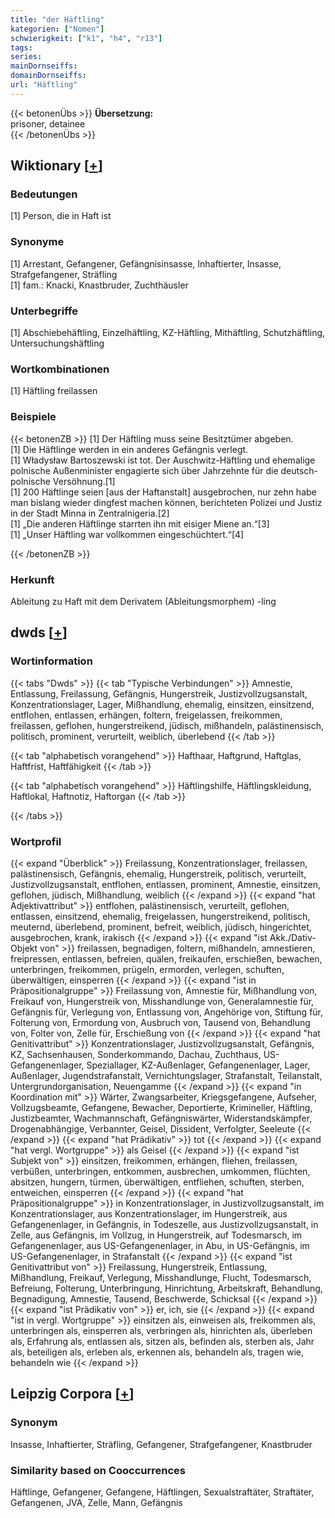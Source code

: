 ```yaml
---
title: "der Häftling"
kategorien: ["Nomen"]
schwierigkeit: ["k1", "h4", "r13"]
tags:
series:
mainDornseiffs:
domainDornseiffs:
url: "Häftling"
---
```


{{< betonenÜbs >}}
**Übersetzung:**  
prisoner, detainee  
{{< /betonenÜbs >}}

## Wiktionary [[+](https://de.wiktionary.org/wiki/Häftling)]

### Bedeutungen
[1] Person, die in Haft ist  

### Synonyme
[1] Arrestant, Gefangener, Gefängnisinsasse, Inhaftierter, Insasse, Strafgefangener, Sträfling  
[1] fam.: Knacki, Knastbruder, Zuchthäusler  

### Unterbegriffe
[1] Abschiebehäftling, Einzelhäftling, KZ-Häftling, Mithäftling, Schutzhäftling, Untersuchungshäftling  

### Wortkombinationen
[1] Häftling freilassen  

### Beispiele
{{< betonenZB >}}
[1] Der Häftling muss seine Besitztümer abgeben.  
[1] Die Häftlinge werden in ein anderes Gefängnis verlegt.  
[1] Władysław Bartoszewski ist tot. Der Auschwitz-Häftling und ehemalige polnische Außenminister engagierte sich über Jahrzehnte für die deutsch-polnische Versöhnung.[1]  
[1] 200 Häftlinge seien [aus der Haftanstalt] ausgebrochen, nur zehn habe man bislang wieder dingfest machen können, berichteten Polizei und Justiz in der Stadt Minna in Zentralnigeria.[2]  
[1] „Die anderen Häftlinge starrten ihn mit eisiger Miene an.“[3]  
[1] „Unser Häftling war vollkommen eingeschüchtert.“[4]  

{{< /betonenZB >}}
### Herkunft
Ableitung zu Haft mit dem Derivatem (Ableitungsmorphem) -ling  



## dwds [[+](https://www.dwds.de/wb/Häftling)]

### Wortinformation
{{< tabs "Dwds" >}}
{{< tab "Typische Verbindungen" >}}
Amnestie, Entlassung, Freilassung, Gefängnis, Hungerstreik, Justizvollzugsanstalt, Konzentrationslager, Lager, Mißhandlung, ehemalig, einsitzen, einsitzend, entflohen, entlassen, erhängen, foltern, freigelassen, freikommen, freilassen, geflohen, hungerstreikend, jüdisch, mißhandeln, palästinensisch, politisch, prominent, verurteilt, weiblich, überlebend
{{< /tab >}}

{{< tab "alphabetisch vorangehend" >}}
Hafthaar, Haftgrund, Haftglas, Haftfrist, Haftfähigkeit
{{< /tab >}}

{{< tab "alphabetisch vorangehend" >}}
Häftlingshilfe, Häftlingskleidung, Haftlokal, Haftnotiz, Haftorgan
{{< /tab >}}

{{< /tabs >}}

### Wortprofil
{{< expand "Überblick" >}} Freilassung, Konzentrationslager, freilassen, palästinensisch, Gefängnis, ehemalig, Hungerstreik, politisch, verurteilt, Justizvollzugsanstalt, entflohen, entlassen, prominent, Amnestie, einsitzen, geflohen, jüdisch, Mißhandlung, weiblich {{< /expand >}}
{{< expand "hat Adjektivattribut" >}} entflohen, palästinensisch, verurteilt, geflohen, entlassen, einsitzend, ehemalig, freigelassen, hungerstreikend, politisch, meuternd, überlebend, prominent, befreit, weiblich, jüdisch, hingerichtet, ausgebrochen, krank, irakisch {{< /expand >}}
{{< expand "ist Akk./Dativ-Objekt von" >}} freilassen, begnadigen, foltern, mißhandeln, amnestieren, freipressen, entlassen, befreien, quälen, freikaufen, erschießen, bewachen, unterbringen, freikommen, prügeln, ermorden, verlegen, schuften, überwältigen, einsperren {{< /expand >}}
{{< expand "ist in Präpositionalgruppe" >}} Freilassung von, Amnestie für, Mißhandlung von, Freikauf von, Hungerstreik von, Misshandlunge von, Generalamnestie für, Gefängnis für, Verlegung von, Entlassung von, Angehörige von, Stiftung für, Folterung von, Ermordung von, Ausbruch von, Tausend von, Behandlung von, Folter von, Zelle für, Erschießung von {{< /expand >}}
{{< expand "hat Genitivattribut" >}} Konzentrationslager, Justizvollzugsanstalt, Gefängnis, KZ, Sachsenhausen, Sonderkommando, Dachau, Zuchthaus, US-Gefangenenlager, Speziallager, KZ-Außenlager, Gefangenenlager, Lager, Außenlager, Jugendstrafanstalt, Vernichtungslager, Strafanstalt, Teilanstalt, Untergrundorganisation, Neuengamme {{< /expand >}}
{{< expand "in Koordination mit" >}} Wärter, Zwangsarbeiter, Kriegsgefangene, Aufseher, Vollzugsbeamte, Gefangene, Bewacher, Deportierte, Krimineller, Häftling, Justizbeamter, Wachmannschaft, Gefängniswärter, Widerstandskämpfer, Drogenabhängige, Verbannter, Geisel, Dissident, Verfolgter, Seeleute {{< /expand >}}
{{< expand "hat Prädikativ" >}} tot {{< /expand >}}
{{< expand "hat vergl. Wortgruppe" >}} als Geisel {{< /expand >}}
{{< expand "ist Subjekt von" >}} einsitzen, freikommen, erhängen, fliehen, freilassen, verbüßen, unterbringen, entkommen, ausbrechen, umkommen, flüchten, absitzen, hungern, türmen, überwältigen, entfliehen, schuften, sterben, entweichen, einsperren {{< /expand >}}
{{< expand "hat Präpositionalgruppe" >}} in Konzentrationslager, in Justizvollzugsanstalt, im Konzentrationslager, aus Konzentrationslager, im Hungerstreik, aus Gefangenenlager, in Gefängnis, in Todeszelle, aus Justizvollzugsanstalt, in Zelle, aus Gefängnis, im Vollzug, in Hungerstreik, auf Todesmarsch, im Gefangenenlager, aus US-Gefangenenlager, in Abu, in US-Gefängnis, im US-Gefangenenlager, in Strafanstalt {{< /expand >}}
{{< expand "ist Genitivattribut von" >}} Freilassung, Hungerstreik, Entlassung, Mißhandlung, Freikauf, Verlegung, Misshandlunge, Flucht, Todesmarsch, Befreiung, Folterung, Unterbringung, Hinrichtung, Arbeitskraft, Behandlung, Begnadigung, Amnestie, Tausend, Beschwerde, Schicksal {{< /expand >}}
{{< expand "ist Prädikativ von" >}} er, ich, sie {{< /expand >}}
{{< expand "ist in vergl. Wortgruppe" >}} einsitzen als, einweisen als, freikommen als, unterbringen als, einsperren als, verbringen als, hinrichten als, überleben als, Erfahrung als, entlassen als, sitzen als, befinden als, sterben als, Jahr als, beteiligen als, erleben als, erkennen als, behandeln als, tragen wie, behandeln wie {{< /expand >}}

## Leipzig Corpora [[+](https://corpora.uni-leipzig.de/en/res?word=Häftling&corpusId=deu_newscrawl-public_2018)]


### Synonym
Insasse, Inhaftierter, Sträfling, Gefangener, Strafgefangener, Knastbruder


### Similarity based on Cooccurrences
Häftlinge, Gefangener, Gefangene, Häftlingen, Sexualstraftäter, Straftäter, Gefangenen, JVA, Zelle, Mann, Gefängnis

